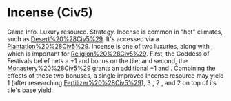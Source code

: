 # Incense (Civ5)

Game Info.
Luxury resource.
Strategy.
 Incense is common in "hot" climates, such as [Desert%20%28Civ5%29](Deserts). It's accessed via a [Plantation%20%28Civ5%29](Plantation).
 Incense is one of two luxuries, along with , which is important for [Religion%20%28Civ5%29](religion). First, the Goddess of Festivals belief nets a +1 and bonus on the tile; and second, the [Monastery%20%28Civ5%29](Monastery) grants an additional +1 and . Combining the effects of these two bonuses, a single improved Incense resource may yield 1 (after researching [Fertilizer%20%28Civ5%29](Fertilizer)), 3 , 2 , and 2 on top of its tile's base yield.